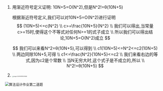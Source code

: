 1. 用渐近符号定义证明: 10N+5=O(N^2),但是N^2!=θ(10N+5)

   根据渐近符号定义,我们可以对10N+5=O(N^2)进行证明
   $$
   (10N+5)<=c(N^2)
   \\	c>=\frac{10N+5}{N^2}
   \\	我们可以得出,当常量c>=15时,使得这个不等式对任何N>=1的式子成立
   \\ 所以我们可以得出结论,10N+5=O(N^2)成立
   $$
   
   $$
   我们可以来看N^2=θ(10N+5),可以得到
   \\	c1(10N+5)<=N^2<=c2(10N+5)
   \\	两边同除10N+5,可得
   \\	c1<=\frac{N^2}{10N+5}<=c2
   \\	我们来看右边的等式,因为c2是个常数
   \\ 当N无穷大时,这个式子是不成立的,所以
   \\	N^2!=θ(10N+5)
   $$
   
2. <img src="https://gitee.com/IU_czx/images/raw/master/img/%E7%AE%97%E6%B3%95%E4%BD%9C%E4%B8%9A.png" alt="image-20210918115010586" style="zoom:25%;" />

<img src="https://gitee.com/IU_czx/images/raw/master/img/%E7%AE%97%E6%B3%95%E8%AE%BE%E8%AE%A1%E4%BD%9C%E4%B8%9A%E7%AC%AC%E4%BA%8C%E9%81%93%E9%A2%98.jpg" alt="算法设计作业第二道题" style="zoom: 80%;"/>


